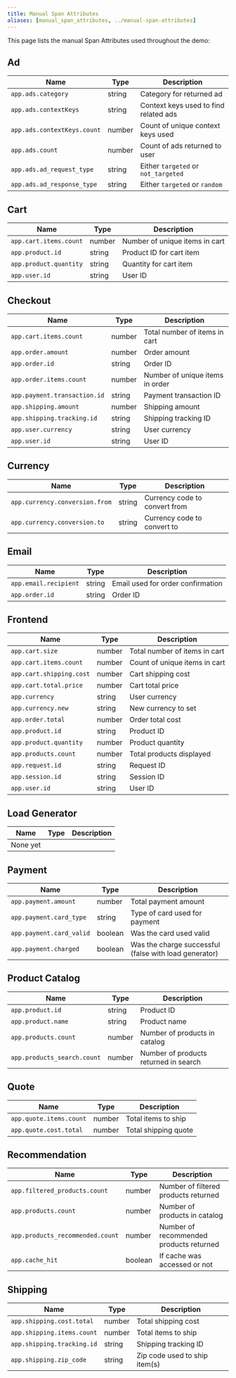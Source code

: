 ```yaml
---
title: Manual Span Attributes
aliases: [manual_span_attributes, ../manual-span-attributes]
---
```


This page lists the manual Span Attributes used throughout the demo:

## Ad

| Name                        | Type   | Description                           |
| --------------------------- | ------ | ------------------------------------- |
| `app.ads.category`          | string | Category for returned ad              |
| `app.ads.contextKeys`       | string | Context keys used to find related ads |
| `app.ads.contextKeys.count` | number | Count of unique context keys used     |
| `app.ads.count`             | number | Count of ads returned to user         |
| `app.ads.ad_request_type`   | string | Either `targeted` or `not_targeted`   |
| `app.ads.ad_response_type`  | string | Either `targeted` or `random`         |

## Cart

| Name                   | Type   | Description                    |
| ---------------------- | ------ | ------------------------------ |
| `app.cart.items.count` | number | Number of unique items in cart |
| `app.product.id`       | string | Product ID for cart item       |
| `app.product.quantity` | string | Quantity for cart item         |
| `app.user.id`          | string | User ID                        |

## Checkout

| Name                         | Type   | Description                     |
| ---------------------------- | ------ | ------------------------------- |
| `app.cart.items.count`       | number | Total number of items in cart   |
| `app.order.amount`           | number | Order amount                    |
| `app.order.id`               | string | Order ID                        |
| `app.order.items.count`      | number | Number of unique items in order |
| `app.payment.transaction.id` | string | Payment transaction ID          |
| `app.shipping.amount`        | number | Shipping amount                 |
| `app.shipping.tracking.id`   | string | Shipping tracking ID            |
| `app.user.currency`          | string | User currency                   |
| `app.user.id`                | string | User ID                         |

## Currency

| Name                           | Type   | Description                   |
| ------------------------------ | ------ | ----------------------------- |
| `app.currency.conversion.from` | string | Currency code to convert from |
| `app.currency.conversion.to`   | string | Currency code to convert to   |

## Email

| Name                  | Type   | Description                       |
| --------------------- | ------ | --------------------------------- |
| `app.email.recipient` | string | Email used for order confirmation |
| `app.order.id`        | string | Order ID                          |

## Frontend

| Name                     | Type   | Description                   |
| ------------------------ | ------ | ----------------------------- |
| `app.cart.size`          | number | Total number of items in cart |
| `app.cart.items.count`   | number | Count of unique items in cart |
| `app.cart.shipping.cost` | number | Cart shipping cost            |
| `app.cart.total.price`   | number | Cart total price              |
| `app.currency`           | string | User currency                 |
| `app.currency.new`       | string | New currency to set           |
| `app.order.total`        | number | Order total cost              |
| `app.product.id`         | string | Product ID                    |
| `app.product.quantity`   | number | Product quantity              |
| `app.products.count`     | number | Total products displayed      |
| `app.request.id`         | string | Request ID                    |
| `app.session.id`         | string | Session ID                    |
| `app.user.id`            | string | User ID                       |

## Load Generator

| Name     | Type | Description |
| -------- | ---- | ----------- |
| None yet |      |             |

## Payment

| Name                     | Type    | Description                                           |
| ------------------------ | ------- | ----------------------------------------------------- |
| `app.payment.amount`     | number  | Total payment amount                                  |
| `app.payment.card_type`  | string  | Type of card used for payment                         |
| `app.payment.card_valid` | boolean | Was the card used valid                               |
| `app.payment.charged`    | boolean | Was the charge successful (false with load generator) |

## Product Catalog

| Name                        | Type   | Description                           |
| --------------------------- | ------ | ------------------------------------- |
| `app.product.id`            | string | Product ID                            |
| `app.product.name`          | string | Product name                          |
| `app.products.count`        | number | Number of products in catalog         |
| `app.products_search.count` | number | Number of products returned in search |

## Quote

| Name                    | Type   | Description          |
| ----------------------- | ------ | -------------------- |
| `app.quote.items.count` | number | Total items to ship  |
| `app.quote.cost.total`  | number | Total shipping quote |

## Recommendation

| Name                             | Type    | Description                             |
| -------------------------------- | ------- | --------------------------------------- |
| `app.filtered_products.count`    | number  | Number of filtered products returned    |
| `app.products.count`             | number  | Number of products in catalog           |
| `app.products_recommended.count` | number  | Number of recommended products returned |
| `app.cache_hit`                  | boolean | If cache was accessed or not            |

## Shipping

| Name                       | Type   | Description                   |
| -------------------------- | ------ | ----------------------------- |
| `app.shipping.cost.total`  | number | Total shipping cost           |
| `app.shipping.items.count` | number | Total items to ship           |
| `app.shipping.tracking.id` | string | Shipping tracking ID          |
| `app.shipping.zip_code`    | string | Zip code used to ship item(s) |
